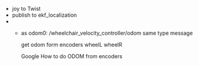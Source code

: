 


* joy to Twist
* publish to ekf_localization 
* * as odom0: /wheelchair_velocity_controller/odom
    same type message 

    get odom form encoders
    wheelL wheelR

    Google How to do ODOM from encoders